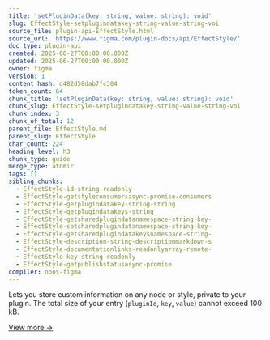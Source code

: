 ```yaml
---
title: 'setPluginData(key: string, value: string): void'
slug: EffectStyle-setplugindatakey-string-value-string-voi
source_file: plugin-api-EffectStyle.html
source_url: 'https://www.figma.com/plugin-docs/api/EffectStyle/'
doc_type: plugin-api
created: 2025-06-27T00:00:00.000Z
updated: 2025-06-27T00:00:00.000Z
owner: figma
version: 1
content_hash: d482d58dab7fc304
token_count: 64
chunk_title: 'setPluginData(key: string, value: string): void'
chunk_slug: EffectStyle-setplugindatakey-string-value-string-voi
chunk_index: 3
chunk_of_total: 12
parent_file: EffectStyle.md
parent_slug: EffectStyle
char_count: 224
heading_level: h3
chunk_type: guide
merge_type: atomic
tags: []
sibling_chunks:
  - EffectStyle-id-string-readonly
  - EffectStyle-getstyleconsumersasync-promise-consumers
  - EffectStyle-getplugindatakey-string-string
  - EffectStyle-getplugindatakeys-string
  - EffectStyle-getsharedplugindatanamespace-string-key-
  - EffectStyle-setsharedplugindatanamespace-string-key-
  - EffectStyle-getsharedplugindatakeysnamespace-string-
  - EffectStyle-description-string-descriptionmarkdown-s
  - EffectStyle-documentationlinks-readonlyarray-remote-
  - EffectStyle-key-string-readonly
  - EffectStyle-getpublishstatusasync-promise
compiler: noos-figma
---
```


Lets you store custom information on any node or style, private to your plugin. The total size of your entry (`pluginId`, `key`, `value`) cannot exceed 100 kB.

[View more →](/plugin-docs/api/properties/nodes-setplugindata/)
